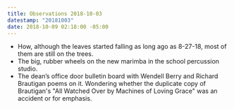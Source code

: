 ```yaml
---
title: Observations 2018-10-03
datestamp: "20181003"
date: 2018-10-09 02:18:00 -05:00
---
```


- How, although the leaves started falling as long ago as 8-27-18, most of them are still on the trees.
- The big, rubber wheels on the new marimba in the school percussion studio.
- The dean’s office door bulletin board with Wendell Berry and Richard Brautigan poems on it. Wondering whether the duplicate copy of Brautigan's "All Watched Over by Machines of Loving Grace" was an accident or for emphasis.
